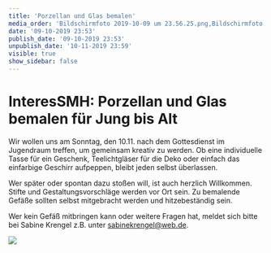 ```yaml
---
title: 'Porzellan und Glas bemalen'
media_order: 'Bildschirmfoto 2019-10-09 um 23.56.25.png,Bildschirmfoto 2019-10-09 um 23.53.16.png'
date: '09-10-2019 23:53'
publish_date: '09-10-2019 23:53'
unpublish_date: '10-11-2019 23:59'
visible: true
show_sidebar: false
---
```


# InteresSMH: Porzellan und Glas bemalen für Jung bis Alt

Wir wollen uns am Sonntag, den 10.11. nach dem Gottesdienst im Jugendraum treffen, um gemeinsam kreativ zu werden. Ob eine individuelle Tasse für ein Geschenk, Teelichtgläser für die Deko oder einfach das einfarbige Geschirr aufpeppen, bleibt jeden selbst überlassen.

Wer später oder spontan dazu stoßen will, ist auch herzlich Willkommen. Stifte und Gestaltungsvorschläge werden vor Ort sein. Zu bemalende Gefäße sollten selbst mitgebracht werden und hitzebeständig sein.

Wer kein Gefäß mitbringen kann oder weitere Fragen hat, meldet sich bitte bei Sabine Krengel z.B. unter sabinekrengel@web.de.

![](https://smh-gemeinden.de/user/pages/02.news/porzellan-und-glas-bemalen/Bildschirmfoto%202019-10-09%20um%2023.53.16.png)